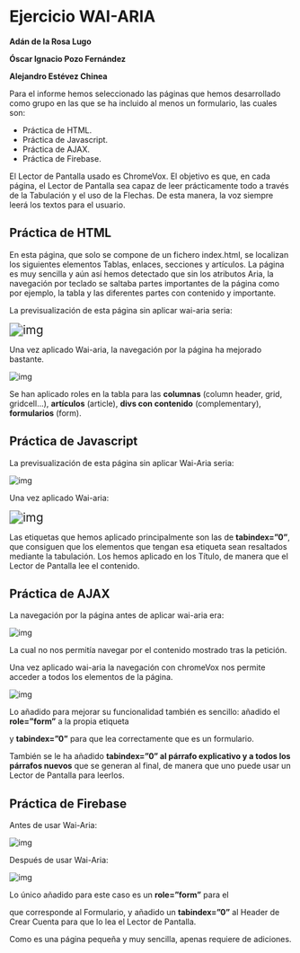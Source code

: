 # Ejercicio WAI-ARIA

**Adán de la Rosa Lugo**

**Óscar Ignacio Pozo Fernández**

**Alejandro Estévez Chinea**

Para el informe hemos seleccionado las páginas que hemos desarrollado como grupo en las que se ha incluido al menos un formulario, las cuales son:

- Práctica de HTML.
- Práctica de Javascript.
- Práctica de AJAX.
- Práctica de Firebase.

El Lector de Pantalla usado es ChromeVox. El objetivo es que, en cada página, el Lector de Pantalla sea capaz de leer prácticamente todo a través de la Tabulación y el uso de la Flechas. De esta manera, la voz siempre leerá los textos para el usuario. 

## Práctica de HTML	

En esta página, que solo se compone de un fichero index.html, se localizan los siguientes elementos Tablas, enlaces, secciones y artículos. La página es muy sencilla y aún así hemos detectado que sin los atributos Aria, la navegación por teclado se saltaba partes importantes de la página como por ejemplo, la tabla y las diferentes partes con contenido y importante.

La previsualización de esta página sin aplicar wai-aria seria:

<img src="https://lh6.googleusercontent.com/sv2xK1kCiAYuq9J8XGoFjSNvzNB6WWTcbYlgDDMmmrfu07jGuH7mBP7q8seHPsMYdndxnmFgbDJxtRb_a9FslYZmILpJLvGvg5YcUO2W2tyTN3C-ow4nUTRXuwjHsqnQ9A0iMhdu" alt="img" style="zoom:150%;" />

Una vez aplicado Wai-aria, la navegación por la página ha mejorado bastante.

![img](https://lh4.googleusercontent.com/LDbv_tYvPFYHvLo15a_iCRcWPZgm0suWGr8VRnNjuc2WFBsWMFG0e3S1dbCI7ve3TyLanS1iuFhVMMvsD5fvJe_nsnsurTXU6jNlQc8iKC-4UYzMOJJzv6JD1dlvfciZvourQl8r)

Se han aplicado roles en la tabla para las **columnas** (column header, grid, gridcell...), **artículos** (article), **divs con contenido** (complementary), **formularios** (form).



## Práctica de Javascript

La previsualización de esta página sin aplicar Wai-Aria seria:

![img](https://lh3.googleusercontent.com/lekvKo3b7fgP22vd9Q552_aJfW-aanxULgNeNWYPgjd5ITXgdCJzSeuI3q2RgzmGJcogILkfs1gG_tTyrW6m_P6IjOigavMd8AXBi-COXAFkrwhL1kb3rn-pC50Wjtg8GY0uXve_)

Una vez aplicado Wai-aria:

<img src="https://lh3.googleusercontent.com/cw1_0pbmLK0JcUHggw2vXfQHw5IaS-HIuLf84uqCX32J4YbdTPy0hSa8xbb7jXoud6g8H3dyBtTRx0X3GtoqyaiOeW_ltUffdYUTbyt2kRB8aUqrAuHKEiMYIllL-dUoBrP5nlTT" alt="img" style="zoom:150%;" />

Las etiquetas que hemos aplicado principalmente son las de **tabindex=”0”**, que consiguen que los elementos que tengan esa etiqueta sean resaltados mediante la tabulación. Los hemos aplicado en los Título, de manera que el Lector de Pantalla lee el contenido.

## Práctica de AJAX

La navegación por la página antes de aplicar wai-aria era:

![img](https://lh5.googleusercontent.com/HayMVpA05CcKsEoiWyZBhzaULSpQ5FwhC-AzlLpYwU1cS1N2gbxrHDS0a9aqQPl3ZRzNwof8SZjQ9NzQEbzgIKRJpGvX8L_8eTlInA1j_XXGuxGeMMFvWihz2cb0Y3EC542rU6ZV)

La cual no nos permitía navegar por el contenido mostrado tras la petición.

Una vez aplicado wai-aria la navegación con chromeVox nos permite acceder a todos los elementos de la página.

![img](https://lh6.googleusercontent.com/czqcSaHMBxZu8cdid2JdqUGFt1g08N86ZCLJ3FX4TUW0d1EUH1hk2rBZnQqlOcn12GiCA1yWhnyCgK0iq2On4IIdc5OAxZhsvMPyoTNCEDCVOz5CoT0Y3apT-J-uQ3L3KEq9guLA)

Lo añadido para mejorar su funcionalidad también es sencillo: añadido el **role=”form”** a la propia etiqueta <form> y **tabindex=”0”** para que lea correctamente que es un formulario.

También se le ha añadido **tabindex=”0” al párrafo explicativo y a todos los párrafos nuevos** que se generan al final, de manera que uno puede usar un Lector de Pantalla para leerlos. 

## Práctica de Firebase

Antes de usar Wai-Aria:

![img](https://lh6.googleusercontent.com/u0Q0249N3-3-ESm-rPdXPZ-CUFgR1oKGKX1Tz6T5qI-Ex1tO66hV0CZeTIjAOXE0cXvMuKUNvFt134KG1SzuGBdwXx2vEywlxyFmVcbQhI-gn5L-xwxKSCo2FIe7XTrvRFIVgXd1)

Después de usar Wai-Aria:

![img](https://lh4.googleusercontent.com/2uJd0ckzaE5nFVysY1wCMygEfKa4UWBHSXHrPxoHNnIZ1mLyv-Lk07OKrOK0jpKCy71FiayJvZGYEBaefH219ENUQTe-U4qKMLK3_z8Lwv9AWP6H3b7bPKA29r2mTITd3Ni7f-7C)

Lo único añadido para este caso es un **role=”form”** para el <div> que corresponde al Formulario, y añadido un **tabindex=”0”** al Header de Crear Cuenta para que lo lea el Lector de Pantalla. 

Como es una página pequeña y muy sencilla, apenas requiere de adiciones.
